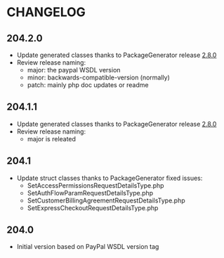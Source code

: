 # CHANGELOG

## 204.2.0
- Update generated classes thanks to PackageGenerator release [2.8.0](https://github.com/WsdlToPhp/PackageGenerator/releases/tag/2.8.0)
- Review release naming:
    - major: the paypal WSDL version
    - minor: backwards-compatible-version (normally)
    - patch: mainly php doc updates or readme

## 204.1.1
- Update generated classes thanks to PackageGenerator release [2.8.0](https://github.com/WsdlToPhp/PackageGenerator/releases/tag/2.8.0)
- Review release naming:
    - major is releated

## 204.1
- Update struct classes thanks to PackageGenerator fixed issues:
    - SetAccessPermissionsRequestDetailsType.php
    - SetAuthFlowParamRequestDetailsType.php
    - SetCustomerBillingAgreementRequestDetailsType.php
    - SetExpressCheckoutRequestDetailsType.php

## 204.0
- Initial version based on PayPal WSDL version tag
